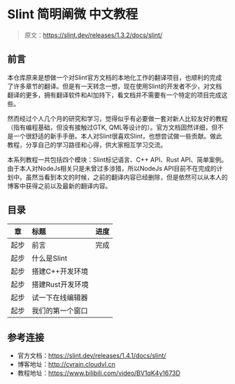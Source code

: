 # Slint 简明阐微 中文教程
> 原文：<https://slint.dev/releases/1.3.2/docs/slint/>


## 前言
本仓库原来是想做一个对Slint官方文档的本地化工作的翻译项目，也顺利的完成了许多章节的翻译。但是有一天转念一想，现在使用Slint的开发者不少，对文档翻译的更多，拥有翻译软件和AI加持下，看文档并不需要有一个特定的项目完成这些。

然而经过个人几个月的研究和学习，觉得似乎有必要做一套对新人比较友好的教程（指有编程基础，但没有接触过GTK, QML等设计的）。官方文档固然详细，但不是一个很舒适的新手手册。本人对Slint很喜欢Slint，也想尝试做一些贡献。做此教程，分享自己的学习路径和心得，供大家相互学习交流。

本系列教程一共包括四个模块：Slint标记语言、C++ API、Rust API、简单案例。由于本人对NodeJs相关只是未曾过多涉猎，所以NodeJs API目前不在完成的计划中。虽然当看到本文的时候，之前的翻译内容已经删除，但是依然可以从本人的博客中获得之前以及最新的翻译内容。

## 目录

|  章  | 标题         | 进度  |
| :-: | :--------- | :-: |
| 起步  | 前言         | 完成  |
| 起步  | 什么是Slint   |     |
| 起步  | 搭建C++开发环境  |     |
| 起步  | 搭建Rust开发环境 |     |
| 起步  | 试一下在线编辑器   |     |
| 起步  | 我们的第一个窗口   |     |

## 参考连接

- 官方文档：https://slint.dev/releases/1.4.1/docs/slint/
- 博客地址：http://cvrain.cloudvl.cn
- 教程地址：https://www.bilibili.com/video/BV1qK4y1673D

    
